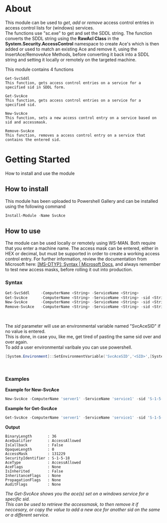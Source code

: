 # About
This module can be used to *get*, *add* or *remove* access control entries in access control lists for (windows) services.<br>
The functions use "sc.exe" to get and set the SDDL string. The function converts the SDDL string using the **RawAcl Class** in the **System.Security.AccessControl** namespace to create Ace's which is then added or used to match an existing Ace and remove it, using the InsertAce/RemoveAce Methods, before converting it back into a SDDL string and setting it locally or remotely on the targeted machine.
<br>

This module contains 4 functions<br>
```
Get-SvcSddl
This function, gets access control entries on a service for a specified sid in SDDL form.
```

```
Get-SvcAce
This function, gets access control entries on a service for a specified sid.
```

```
New-SvcAce
This function, sets a new access control entry on a service based on sid and accessmask.
```

```
Remove-SvcAce
This function, removes a access control entry on a service that contains the entered sid.
```

# Getting Started
How to install and use the module<br>

## How to install
This module has been uploaded to Powershell Gallery and can be installed using the following command
```powershell
Install-Module -Name SvcAce
```

## How to use
The module can be used locally or remotely using WS-MAN. Both require that you enter a machine name.
The access mask can be entered, either in HEX or decimal, but must be supported in order to create a working access control entry.
For further information, review the documentation from Microsoft here: [[MS-DTYP]: Syntax | Microsoft Docs](https://learn.microsoft.com/en-us/openspecs/windows_protocols/ms-dtyp/f4296d69-1c0f-491f-9587-a960b292d070), and always remember to test new access masks, before rolling it out into production.

### Syntax
```powershell
Get-SvcSddl     -ComputerName <String> -ServiceName <String>
Get-SvcAce      -ComputerName <String> -ServiceName <String> -sid <String>
New-SvcAce      -ComputerName <String> -ServiceName <String> -sid <String> -accessMask <Int>
Remove-SvcAce   -ComputerName <String> -ServiceName <String> -sid <String> -accessMask <Int>
```

<br>

The *sid* parameter will use an environmental variable named "SvcAceSID" if no value is entered.<br>
This is done, in case you, like me, get tired of pasting the same sid over and over again.<br>
To add a user environmental varibale you can use powershell.

```powershell
[System.Environment]::SetEnvironmentVariable('SvcAceSID','<SID>',[System.EnvironmentVariableTarget]::User)
```

<br>

### Examples
**Example for New-SvcAce**
```powershell
New-SvcAce -ComputerName 'server1' -ServiceName 'service1' -sid 'S-1-5-18' -accessMask 0x2009D
```

**Example for Get-SvcAce**
```powershell
Get-SvcAce -ComputerName 'server1' -ServiceName 'service1' -sid 'S-1-5-18'
```

**Output**

```console
BinaryLength       : 36
AceQualifier       : AccessAllowed
IsCallback         : False
OpaqueLength       : 0
AccessMask         : 131229
SecurityIdentifier : S-1-5-18
AceType            : AccessAllowed
AceFlags           : None
IsInherited        : False
InheritanceFlags   : None
PropagationFlags   : None
AuditFlags         : None
```
*The Get-SvcAce shows you the ace(s) set on a windows service for a specific sid.*<br>
*This can be used to retrieve the accessmask, to then remove it if neccesary, or copy the value to add a new ace for another sid on the same or a different service.*

